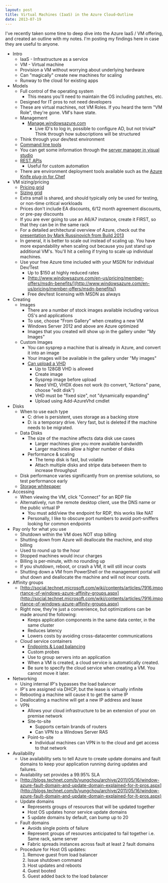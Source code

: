 ```yaml
---
layout: post
title: Virtual Machines (IaaS) in the Azure Cloud–Outline
date: 2013-07-19
---
```


I've recently taken some time to deep dive into the Azure IaaS / VM offering, and created an outline with my notes. I'm posting my findings here in case they are useful to anyone.

* Intro
	* IaaS - Infrastructure as a service
	* VM - Virtual machine
	* Provision a VM without worrying about underlying hardware
	* Can "magically" create new machines for scaling
	* Runway to the cloud for existing apps
* Models
	* Full control of the operating system
		* This means you'll need to maintain the OS including patches, etc.
	* Designed for IT pros to not need developers
    * These are virtual machines, not VM Roles. If you heard the term "VM Role", they're gone. VM's have state.
    * Management
		* [Manage.windowsazure.com](http://manage.windowsazure.com)
			*   Live ID's to log in, possible to configure AD, but not trivial*   Think through how subscriptions will be structured
	* Think through your dev/test environment
    * [Command line tools](https://www.windowsazure.com/en-us/downloads/?fb=en-us)
    * You can get some information through the [server manager in visual studio](http://msdn.microsoft.com/en-us/library/windowsazure/jj131259.aspx)
    * [REST APIs](http://msdn.microsoft.com/en-us/library/windowsazure/ee460799.aspx)
		* Useful for custom automation
	* There are environment deployment tools available such as the [Azure Knife plug-in for Chef](http://www.opscode.com/partners/microsoft/)
* VM sizing/pricing
	* [Pricing grid](http://www.windowsazure.com/en-us/pricing/details/virtual-machines/)
    * [Sizing grid](http://msdn.microsoft.com/en-us/library/windowsazure/dn197896.aspx)
    * Extra small is shared, and should typically only be used for testing, or non-time critical workloads
    * Prices don't include EA discounts, 6/12 month agreement discounts, or pre-pay discounts
    * If you are ever going to use an A6/A7 instance, create it FIRST, so that they can be in the same rack
    * For a detailed architectural overview of Azure, check out the [presentation by Mark Russinovich from Build 2013](http://channel9.msdn.com/Events/TechEd/NorthAmerica/2013/WAD-B402)
    * In general, it is better to scale out instead of scaling up. You have more expandability when scaling out because you just stand up additional VM's. You'll hit a ceiling if trying to scale up individual machines.
    * Use your free Azure time included with your MSDN for individual Dev/Test
		* Up to $150 at highly reduced rates
        * [http://www.windowsazure.com/en-us/pricing/member-offers/msdn-benefits/](http://www.windowsazure.com/en-us/pricing/member-offers/msdn-benefits/)
        * Free dev/test licensing with MSDN as always
* Creating
	* Images
		* There are a number of stock images available including various OS's and applications
        * To use, choose "From Gallery" when creating a new VM
        * Windows Server 2012 and above are Azure optimized
        * Images that you created will show up in the gallery under "My Images"
	* Custom Images
		* You can sysprep a machine that is already in Azure, and convert it into an image
        * Your images will be available in the gallery under "My images"
        * [Can upload a VHD](http://www.windowsazure.com/en-us/manage/windows/common-tasks/upload-a-vhd/)
			* Up to 128GB VHD is allowed
            * Create image
            * Sysprep image before upload
            * Need VHD, VHDX does not work (to convert, "Actions" pane, choose "edit disk")
            * VHD must be "fixed size", not "dynamically expanding"
            * Upload using Add-AzureVhd cmdlet
* Disks
	* When to use each type
		* C: drive is persistent, uses storage as a backing store
        * D: is a temporary drive. Very fast, but is deleted if the machine needs to be migrated.
	* Data Disks
		* The size of the machine affects data disk use cases
			* Larger machines give you more available bandwidth
			* Larger machines allow a higher number of disks
		* Performance &amp; scaling
			* The temp disk is fast, but volatile
            * Attach multiple disks and stripe data between them to increase throughput
	* Disk performance varies significantly from on premise solutions, so test performance early
    * [Storage whitepaper](http://download.microsoft.com/download/D/2/0/D20E1C5F-72EA-4505-9F26-FEF9550EFD44/Performance%20Guidance%20for%20SQL%20Server%20in%20Windows%20Azure%20Virtual%20Machines.docx)
* Accessing
	* When viewing the VM, click "Connect" for an RDP file
    * Alternatively, run the remote desktop client, use the DNS name or the public virtual IP
		* You must add/view the endpoint for RDP, this works like NAT
		* Personally, I like to obscure port numbers to avoid port-sniffers looking for common endpoints
* Pay only for what you use
	* Shutdown within the VM does NOT stop billing
    * Shutting down from Azure will deallocate the machine, and stop billing
    * Used to round up to the hour
    * Stopped machines would incur charges
    * Billing is per-minute, with no rounding up
    * If you shutdown, reboot, or crash a VM, it will still incur costs
    * Shutting down a VM from PowerShell or the management portal will shut down and deallocate the machine and will not incur costs.
* Affinity groups
	* [http://social.technet.microsoft.com/wiki/contents/articles/7916.importance-of-windows-azure-affinity-groups.aspx](http://social.technet.microsoft.com/wiki/contents/articles/7916.importance-of-windows-azure-affinity-groups.aspx)
    * Right now, they're just a convenience, but optimizations can be made around the following:
		* Keeps application components in the same data center, in the same cluster
        * Reduces latency
        * Lowers costs by avoiding cross-datacenter communications
	* Cloud service containers
		* [Endpoints &amp; Load balancing](https://www.windowsazure.com/en-us/manage/windows/common-tasks/how-to-load-balance-virtual-machines/)
    	* Custom probes
    	* Use to group servers into an application
    	* When a VM is created, a cloud service is automatically created.
    	* Be sure to specify the cloud service when creating a VM. You cannot move it later.
* Networking
	* Using internal IP's bypasses the load balancer
    * IP's are assigned via DHCP, but the lease is virtually infinite
    * Rebooting a machine will cause it to get the same IP
    * Deallocating a machine will get a new IP address and lease
    * VPN
		* Allows your cloud infrastructure to be an extension of your on premise network
        * Site-to-site
			* Supports certain brands of routers
            * Can VPN to a Windows Server RAS
		* Point-to-site
			* Individual machines can VPN in to the cloud and get access to that network
* Availability
	* Use availability sets to tell Azure to create update domains and fault domains to keep your application running during updates and failures.
    * Availability set provides a 99.95% SLA
    * [http://blogs.technet.com/b/yungchou/archive/2011/05/16/window-azure-fault-domain-and-update-domain-explained-for-it-pros.aspx](http://blogs.technet.com/b/yungchou/archive/2011/05/16/window-azure-fault-domain-and-update-domain-explained-for-it-pros.aspx)
    * Update domains
		* Represents groups of resources that will be updated together
        * Host OS updates honor service update domains
        * 5 update domains by default, can bump up to 20
	* Fault domains
		* Avoids single points of failure
        * Represent groups of resources anticipated to fail together i.e. Same rack, same server
        * Fabric spreads instances across fault at least 2 fault domains
	* Procedure for Host OS updates:
		1.  Remove guest from load balancer
		2.  Issue shutdown command
        3.  Host updates and reboots
        4.  Guest booted
        5.  Guest added back to the load balancer